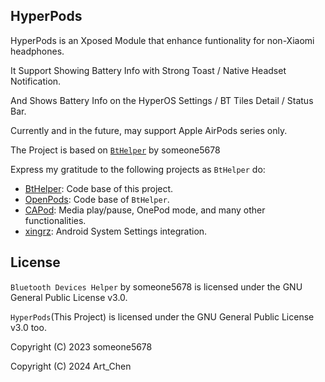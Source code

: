 ## HyperPods

HyperPods is an Xposed Module that enhance funtionality  for non-Xiaomi headphones.

It Support Showing Battery Info with Strong Toast / Native Headset Notification.

And Shows Battery Info on the HyperOS Settings / BT Tiles Detail / Status Bar.

Currently and in the future, may support Apple AirPods series only.

The Project is based on [`BtHelper`](https://github.com/TheParasiteProject/packages_apps_BtHelper) by someone5678

Express my gratitude to the following projects as `BtHelper` do:
* [BtHelper](https://github.com/TheParasiteProject/packages_apps_BtHelper): Code base of this project.
* [OpenPods](https://github.com/adolfintel/OpenPods): Code base of `BtHelper`.
* [CAPod](https://github.com/d4rken-org/capod): Media play/pause, OnePod mode, and many other functionalities.
* [xingrz](https://github.com/xingrz): Android System Settings integration.


## License

`Bluetooth Devices Helper` by someone5678 is licensed under the GNU General Public License v3.0.

`HyperPods`(This Project) is licensed under the GNU General Public License v3.0 too.

Copyright (C) 2023 someone5678

Copyright (C) 2024 Art_Chen